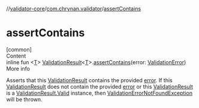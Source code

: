 //[validator-core](../../index.md)/[com.chrynan.validator](index.md)/[assertContains](assert-contains.md)



# assertContains  
[common]  
Content  
inline fun <[T](assert-contains.md)> [ValidationResult](-validation-result/index.md)<[T](assert-contains.md)>.[assertContains](assert-contains.md)(error: [ValidationError](-validation-error/index.md))  
More info  


Asserts that this [ValidationResult](-validation-result/index.md) contains the provided [error](assert-contains.md). If this [ValidationResult](-validation-result/index.md) does not contain the provided [error](assert-contains.md) or this [ValidationResult](-validation-result/index.md) is a [ValidationResult.Valid](-validation-result/-valid/index.md) instance, then [ValidationErrorNotFoundException](-validation-error-not-found-exception/index.md) will be thrown.

  



